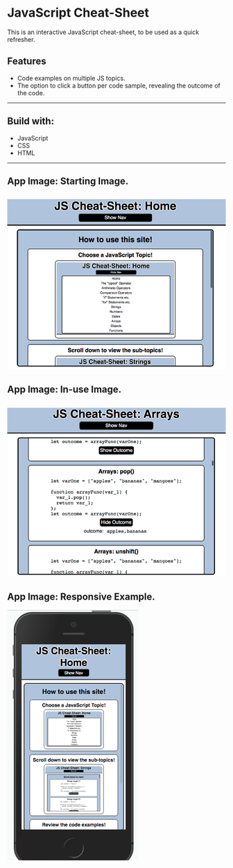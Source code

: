 # JavaScript Cheat-Sheet

This is an interactive JavaScript cheat-sheet, to be used as a quick refresher.

## Features
* Code examples on multiple JS topics.
* The option to click a button per code sample, revealing the outcome of the code.

---
## Build with:
* JavaScript
* CSS
* HTML
---
## App Image: Starting Image.
![Starter View](images/readme_app_pic_1.png)
---
## App Image: In-use Image.
![In-use View](images/readme_app_pic_2.png)
---
## App Image: Responsive Example.
![Responsive Example](images/readme_app_pic_3.png)

